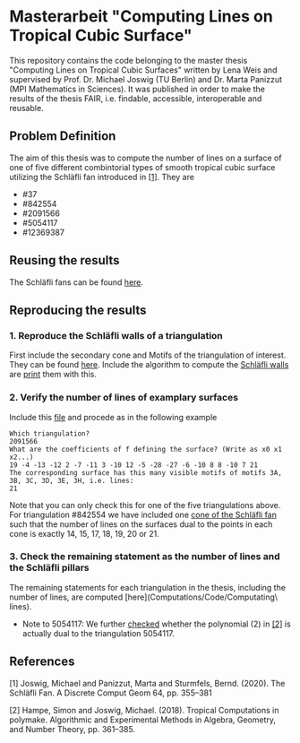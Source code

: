 # Masterarbeit "Computing Lines on Tropical Cubic Surface"

This repository contains the code belonging to the master thesis "Computing Lines on Tropical Cubic Surfaces" written by Lena Weis 
and supervised by Prof. Dr. Michael Joswig (TU Berlin) and Dr. Marta Panizzut (MPI Mathematics in Sciences). It was published in order to 
make the results of the thesis FAIR, i.e. findable, accessible, interoperable and reusable. 

## Problem Definition
The aim of this thesis was to compute the number of lines on a surface of one of five different combintorial types of smooth tropical cubic surface utilizing the Schläfli fan introduced in [[1]](#1). 
They are
- #37
- #842554
- #2091566
- #5054117
- #12369387

## Reusing the results
The Schläfli fans can be found [here](Computations/Schlaefli_fans).

## Reproducing the results
### 1. Reproduce the Schläfli walls of a triangulation
   First include the secondary cone and Motifs of the triangulation of interest. They can be found [here](Computations/Code/info_triangulation).
   Include the algorithm to compute the [Schläfli walls](Computations/Code/schlaefliwalls.jl) are [print](Computations/Code/print_schlaefli_walls.jl) them with this. 

### 2. Verify the number of lines of examplary surfaces
   Include this [file](Computations/Code/compute_number_of_lines.jl) and procede as in the following example
   ```
   Which triangulation?
   2091566
   What are the coefficients of f defining the surface? (Write as x0 x1 x2...)
   19 -4 -13 -12 2 -7 -11 3 -10 12 -5 -28 -27 -6 -10 8 8 -10 7 21
   The corresponding surface has this many visible motifs of motifs 3A, 3B, 3C, 3D, 3E, 3H, i.e. lines:
   21
   ```
   Note that you can only check this for one of the five triangulations above. For triangulation #842554 we have included one [cone of the Schläfli fan](Computations/Code/cones_842554)
   such that the number of lines on the surfaces dual to the points in each cone is exactly 14, 15, 17, 18, 19, 20 or 21.

### 3. Check the remaining statement as the number of lines and the Schläfli pillars
The remaining statements for each triangulation in the thesis, including the number of lines, are computed [here](Computations/Code/Computating\ lines).
   - Note to 5054117:
     We further [checked](Computations/Code/Verifying_hampe_is_5054117.pl) whether the polynomial (2) in [[2]](#2) is actually dual to the triangulation 5054117.

## References
<a id="1">[1]</a> 
Joswig, Michael and Panizzut, Marta and Sturmfels, Bernd. (2020). 
The Schläfli Fan. 
A Discrete Comput Geom 64, pp. 355–381

<a id="1">[2]</a> 
Hampe, Simon and Joswig, Michael. (2018). 
Tropical Computations in polymake. 
Algorithmic and Experimental Methods in Algebra, Geometry, and Number Theory, pp. 361–385.
